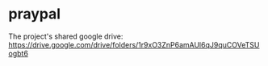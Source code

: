 # praypal

The project's shared google drive: https://drive.google.com/drive/folders/1r9xO3ZnP6amAUl6qJ9quCOVeTSUogbt6

